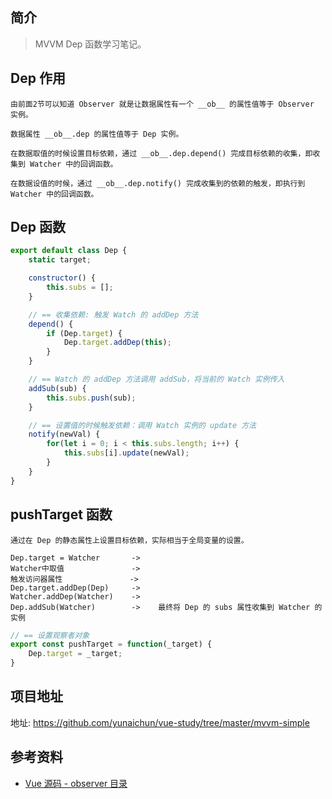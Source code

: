 ## 简介

> MVVM Dep 函数学习笔记。

## Dep 作用

```text
由前面2节可以知道 Observer 就是让数据属性有一个 __ob__ 的属性值等于 Observer 实例。

数据属性 __ob__.dep 的属性值等于 Dep 实例。

在数据取值的时候设置目标依赖，通过 __ob__.dep.depend() 完成目标依赖的收集，即收集到 Watcher 中的回调函数。

在数据设值的时候，通过 __ob__.dep.notify() 完成收集到的依赖的触发，即执行到 Watcher 中的回调函数。
```

## Dep 函数

```js
export default class Dep {
    static target;

    constructor() {
        this.subs = [];
    }

    // == 收集依赖: 触发 Watch 的 addDep 方法
    depend() {
        if (Dep.target) {
            Dep.target.addDep(this);
        }
    }

    // == Watch 的 addDep 方法调用 addSub，将当前的 Watch 实例传入
    addSub(sub) {
        this.subs.push(sub);
    }

    // == 设置值的时候触发依赖：调用 Watch 实例的 update 方法
    notify(newVal) {
        for(let i = 0; i < this.subs.length; i++) {
            this.subs[i].update(newVal);
        }
    }
}
```

## pushTarget 函数

```text
通过在 Dep 的静态属性上设置目标依赖，实际相当于全局变量的设置。

Dep.target = Watcher       ->   
Watcher中取值               ->   
触发访问器属性               ->  
Dep.target.addDep(Dep)     -> 
Watcher.addDep(Watcher)    ->
Dep.addSub(Watcher)        ->    最终将 Dep 的 subs 属性收集到 Watcher 的实例
```

```js
// == 设置观察者对象
export const pushTarget = function(_target) {
    Dep.target = _target;
}

```
## 项目地址

地址: https://github.com/yunaichun/vue-study/tree/master/mvvm-simple

## 参考资料

- [Vue 源码 - observer 目录](https://github.com/yunaichun/vue-study/tree/master/vue-src/core/observer)
